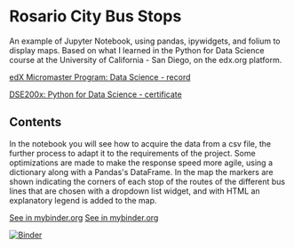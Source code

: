 # Rosario City Bus Stops
An example of Jupyter Notebook, using pandas, ipywidgets, and folium to display maps.
Based on what I learned in the Python for Data Science course at the University of California - San Diego, on the edx.org platform.

[edX Micromaster Program: Data Science - record](https://credentials.edx.org/records/programs/shared/68aa6a10ec1f456fb755953418ef61b4/)

[DSE200x: Python for Data Science - certificate](https://courses.edx.org/certificates/8fd69041d1e4402b9979d072618f3672)

## Contents
In the notebook you will see how to acquire the data from a csv file, the further process to adapt it to the requirements of the project.
Some optimizations are made to make the response speed more agile, using a dictionary along with a Pandas's DataFrame.
In the map the markers are shown indicating the corners of each stop of the routes of the different bus lines that are chosen with a dropdown list widget, and with HTML an explanatory legend is added to the map.

[See in mybinder.org](https://mybinder.org/v2/gh/camoltoni/busstops.git/master?filepath=RosarioBusStops.ipynb)
<a href="https://mybinder.org/v2/gh/camoltoni/busstops.git/master?filepath=RosarioBusStops.ipynb" target="_blank">See in mybinder.org</a>

[![Binder](https://mybinder.org/badge_logo.svg)](https://mybinder.org/v2/gh/camoltoni/busstops.git/master?filepath=RosarioBusStops.ipynb)
